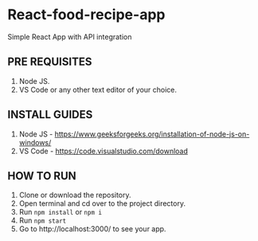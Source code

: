 # React-food-recipe-app
Simple React App with API integration

## PRE REQUISITES
1. Node JS.
2. VS Code or any other text editor of your choice.

## INSTALL GUIDES
1. Node JS - https://www.geeksforgeeks.org/installation-of-node-js-on-windows/
2. VS Code - https://code.visualstudio.com/download

## HOW TO RUN
1. Clone or download the repository.
2. Open terminal and cd over to the project directory.
3. Run `npm install` or `npm i`
4. Run `npm start`
5. Go to http://localhost:3000/ to see your app.
